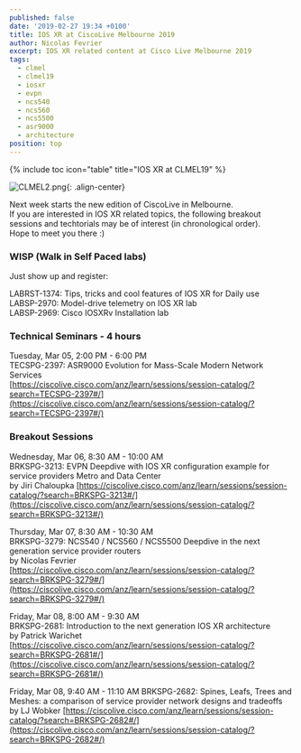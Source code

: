 ```yaml
---
published: false
date: '2019-02-27 19:34 +0100'
title: IOS XR at CiscoLive Melbourne 2019
author: Nicolas Fevrier
excerpt: IOS XR related content at Cisco Live Melbourne 2019
tags:
  - clmel
  - clmel19
  - iosxr
  - evpn
  - ncs540
  - ncs560
  - ncs5500
  - asr9000
  - architecture
position: top
---
```

{% include toc icon="table" title="IOS XR at CLMEL19" %}  

![CLMEL2.png]({{site.baseurl}}/images/CLMEL2.png){: .align-center}

Next week starts the new edition of CiscoLive in Melbourne.  
If you are interested in IOS XR related topics, the following breakout sessions and techtorials may be of interest (in chronological order).  
Hope to meet you there :)  

### WISP (Walk in Self Paced labs)

Just show up and register:

LABRST-1374: Tips, tricks and cool features of IOS XR for Daily use  
LABSP-2970: Model-drive telemetry on IOS XR lab  
LABSP-2969:  Cisco IOSXRv Installation lab

### Technical Seminars - 4 hours

Tuesday, Mar 05, 2:00 PM - 6:00 PM  
TECSPG-2397: ASR9000 Evolution for Mass-Scale Modern Network Services  
[https://ciscolive.cisco.com/anz/learn/sessions/session-catalog/?search=TECSPG-2397#/](https://ciscolive.cisco.com/anz/learn/sessions/session-catalog/?search=TECSPG-2397#/)

### Breakout Sessions

Wednesday, Mar 06, 8:30 AM - 10:00 AM  
BRKSPG-3213: EVPN Deepdive with IOS XR configuration example for service providers Metro and Data Center  
by Jiri Chaloupka
[https://ciscolive.cisco.com/anz/learn/sessions/session-catalog/?search=BRKSPG-3213#/](https://ciscolive.cisco.com/anz/learn/sessions/session-catalog/?search=BRKSPG-3213#/)

Thursday, Mar 07, 8:30 AM - 10:30 AM  
BRKSPG-3279: NCS540 / NCS560 / NCS5500 Deepdive in the next generation service provider routers  
by Nicolas Fevrier  
[https://ciscolive.cisco.com/anz/learn/sessions/session-catalog/?search=BRKSPG-3279#/](https://ciscolive.cisco.com/anz/learn/sessions/session-catalog/?search=BRKSPG-3279#/)

Friday, Mar 08, 8:00 AM - 9:30 AM  
BRKSPG-2681: Introduction to the next generation IOS XR architecture  
by Patrick Warichet  
[https://ciscolive.cisco.com/anz/learn/sessions/session-catalog/?search=BRKSPG-2681#/](https://ciscolive.cisco.com/anz/learn/sessions/session-catalog/?search=BRKSPG-2681#/)

Friday, Mar 08, 9:40 AM - 11:10 AM
BRKSPG-2682: Spines, Leafs, Trees and Meshes: a comparison of service provider network designs and tradeoffs 
by LJ Wobker
[https://ciscolive.cisco.com/anz/learn/sessions/session-catalog/?search=BRKSPG-2682#/](https://ciscolive.cisco.com/anz/learn/sessions/session-catalog/?search=BRKSPG-2682#/)